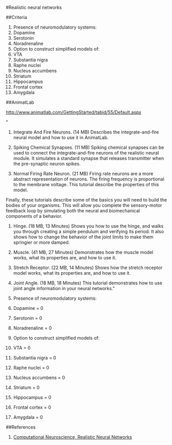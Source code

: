 #Realistic neural networks

##Criteria

1. Presence of neuromodulatory systems:
  2. Dopamine
  2. Serotonin
  2. Noradrenaline
1. Option to construct simplified models of:
  2. VTA
  2. Substantia nigra
  2. Raphe nuclei
  2. Nucleus accumbens
  2. Striatum
  2. Hippocampus
  2. Frontal cortex
  2. Amygdala

##AnimatLab

http://www.animatlab.com/GettingStarted/tabid/55/Default.aspx

"
1.	 Integrate And Fire Neurons. (14 MB)
Describes the integrate-and-fire neural model and how to use it in AnimatLab.
 	 
2.	 Spiking Chemical Synapses. (11 MB)
Spiking chemical synapses can be used to connect the integrate-and-fire neurons of the realistic neural module. It simulates a standard synapse that releases transmitter when the pre-synaptic neuron spikes.
 	 
3.	 Normal Firing Rate Neuron. (21 MB)
Firing rate neurons are a more abstract representation of neurons. The firing frequency is proportional to the membrane voltage. This tutorial describe the properties of this model.
 	 
Finally, these tutorials describe some of the basics you will need to build the bodies of your organisms. This will allow you complete the sensory-motor feedback loop by simulating both the neural and biomechanical components of a behavior.

1.	Hinge. (18 MB, 13 Minutes)
Shows you how to use the hinge, and walks you through creating a simple pendulum and verifying its period. It also shows how to change the behavior of the joint limits to make them springier or more damped.
 	 
2.	Muscle. (41 MB, 27 Minutes)
Demonstrates how the muscle model works, what its properties are, and how to use it.
 	 
3.	Stretch Receptor. (22 MB, 14 Minutes)
Shows how the stretch receptor model works, what its properties are, and how to use it.
 	 
4.	 Joint Angle. (18 MB, 18 Minutes)
This tutorial demonstrates how to use joint angle information in your neural networks."

1. Presence of neuromodulatory systems:
  2. Dopamine = 0
  2. Serotonin = 0
  2. Noradrenaline = 0
1. Option to construct simplified models of:
  2. VTA = 0
  2. Substantia nigra = 0
  2. Raphe nuclei = 0
  2. Nucleus accumbens = 0
  2. Striatum = 0
  2. Hippocampus = 0
  2. Frontal cortex = 0
  2. Amygdala = 0



##References

1. [Computational Neuroscience, Realistic Neural Networks](http://home.earthlink.net/~perlewitz/sftwr.html#realistic)
